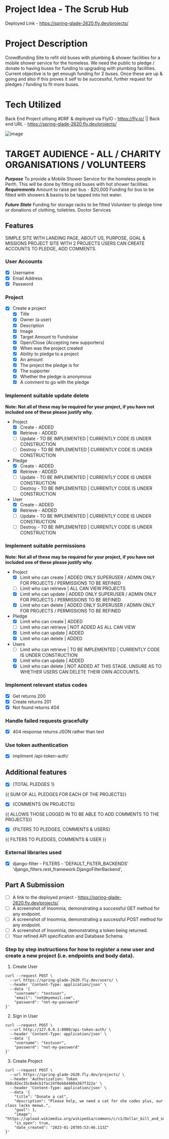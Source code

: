 # Project Idea - The Scrub Hub 
Deployed Link - https://spring-glade-2620.fly.dev/projects/

# Project Description 
Crowdfunding Site to refit old buses with plumbing & shower facilities for a mobile shower service for the homeless. 
We need the public to pledge / donate to having buses for funding to upgrading with plumbing facilities. 
Current objective is to get enough funding for 2 buses. 
Once these are up & going and also if this proves it self to be successful, further request for pledges / funding to fit more buses. 

# Tech Utilized 
Back End Project utlising #DRF & deployed via FlyIO - https://fly.io/ || Back end URL - https://spring-glade-2620.fly.dev/projects/

![image](https://user-images.githubusercontent.com/113986306/232380163-b27008a8-5b7e-472d-becd-84c837167996.png)


# TARGET AUDIENCE - ALL / CHARITY ORGANISATIONS / VOLUNTEERS 
***Purpose***
To provide a Mobile Shower Service for the homeless people in Perth. 
This will be done by fitting old buses with hot shower facilities. 
***Requirements***
Amount to raise per bus - $20,000
Funding for bus to be fitted with showers & basins to be tapped into hot water. 

***Future State***
Funding for storage racks to be fitted 
Volunteer to pledge time or donations of clothing, toiletries.
Doctor Services 

## Features

SIMPLE SITE WITH LANDING PAGE, ABOUT US, PURPOSE, GOAL & MISSIONS
PROJECT SITE WITH 2 PROJECTS 
USERS CAN CREATE ACCOUNTS TO PLEDGE, ADD COMMENTS. 

### User Accounts

- [X] Username
- [X] Email Address
- [X] Password

### Project

- [X] Create a project
  - [X] Title
  - [X] Owner (a user)
  - [X] Description
  - [X] Image
  - [X] Target Amount to Fundraise
  - [X] Open/Close (Accepting new supporters)
  - [X] When was the project created
  - [X] Ability to pledge to a project
  - [X] An amount
  - [X] The project the pledge is for
  - [X] The supporter
  - [X] Whether the pledge is anonymous
  - [X] A comment to go with the pledge
  
### Implement suitable update delete

**Note: Not all of these may be required for your project, if you have not included one of these please justify why.**

- Project
  - [X] Create - ADDED 
  - [X] Retrieve - ADDED 
  - [ ] Update - TO BE IMPLEMENTED | CURRENTLY CODE IS UNDER CONSTRUCTION 
  - [ ] Destroy - TO BE IMPLEMENTED | CURRENTLY CODE IS UNDER CONSTRUCTION 
- Pledge
  - [X] Create - ADDED 
  - [X] Retrieve - ADDED 
  - [ ] Update - TO BE IMPLEMENTED | CURRENTLY CODE IS UNDER CONSTRUCTION  
  - [ ] Destroy - TO BE IMPLEMENTED | CURRENTLY CODE IS UNDER CONSTRUCTION 
- User
  - [X] Create - ADDED 
  - [X] Retrieve - ADDED 
  - [ ] Update - TO BE IMPLEMENTED | CURRENTLY CODE IS UNDER CONSTRUCTION 
  - [ ] Destroy - TO BE IMPLEMENTED | CURRENTLY CODE IS UNDER CONSTRUCTION 

### Implement suitable permissions

**Note: Not all of these may be required for your project, if you have not included one of these please justify why.**

- Project
  - [X] Limit who can create | ADDED ONLY SUPERUSER / ADMIN ONLY FOR PROJECTS / PERMISSIONS TO BE REFINED
  - [ ] Limit who can retrieve | ALL CAN VIEW PROJECTS 
  - [X] Limit who can update | ADDED ONLY SUPERUSER / ADMIN ONLY FOR PROJECTS / PERMISSIONS TO BE REFINED
  - [X] Limit who can delete | ADDED ONLY SUPERUSER / ADMIN ONLY FOR PROJECTS / PERMISSIONS TO BE REFINED
- Pledge
  - [X] Limit who can create | ADDED 
  - [ ] Limit who can retrieve | NOT ADDED AS ALL CAN VIEW 
  - [X] Limit who can update | ADDED 
  - [X] Limit who can delete | ADDED 
- Users
  - [ ] Limit who can retrieve | TO BE IMPLEMENTED | CURRENTLY CODE IS UNDER CONSTRUCTION
  - [X] Limit who can update | ADDED 
  - [X] Limit who can delete | NOT ADDED AT THIS STAGE. UNSURE AS TO WHETHER USERS CAN DELETE THEIR OWN ACCOUNTS.

### Implement relevant status codes

- [X] Get returns 200
- [X] Create returns 201
- [X] Not found returns 404

### Handle failed requests gracefully 

- [X] 404 response returns JSON rather than text

### Use token authentication

- [X] impliment /api-token-auth/

## Additional features

- [X] {TOTAL PLEDGES 1}

{{ SUM OF ALL PLEDGES FOR EACH OF THE PROJECTS}}

- [X] {COMMENTS ON PROJECTS}

{{ ALLOWS THOSE LOGGED IN TO BE ABLE TO ADD COMMENTS TO THE PROJECTS}}

- [X] {FILTERS TO PLEDGES, COMMENTS & USERS}

{{ FILTERS TO PLEDGES, COMMENTS & USER }}

### External libraries used

- [X] django-filter - FILTERS -     'DEFAULT_FILTER_BACKENDS'
        'django_filters.rest_framework.DjangoFilterBackend',


## Part A Submission

- [ ] A link to the deployed project - https://spring-glade-2620.fly.dev/projects/
- [ ] A screenshot of Insomnia, demonstrating a successful GET method for any endpoint.
- [ ] A screenshot of Insomnia, demonstrating a successful POST method for any endpoint.
- [ ] A screenshot of Insomnia, demonstrating a token being returned.
- [ ] Your refined API specification and Database Schema.

### Step by step instructions for how to register a new user and create a new project (i.e. endpoints and body data).

1. Create User

```shell
curl --request POST \
  --url https://spring-glade-2620.fly.dev/users/ \
  --header 'Content-Type: application/json' \
  --data '{
	"username": "testuser",
	"email": "not@myemail.com",
	"password": "not-my-password"
}'
```

2. Sign in User

```shell
curl --request POST \
  --url http://127.0.0.1:8000/api-token-auth/ \
  --header 'Content-Type: application/json' \
  --data '{
	"username": "testuser",
	"password": "not-my-password"
}'
```

3. Create Project

```shell
curl --request POST \
  --url https://spring-glade-2620.fly.dev/projects/ \
  --header 'Authorization: Token 5b8c82ec35c8e8cb1fac24f8eb6d480a367f322a' \
  --header 'Content-Type: application/json' \
  --data '{
	"title": "Donate a cat",
	"description": "Please help, we need a cat for she codes plus, our class lacks meows.",
	"goal": 1,
	"image": "https://upload.wikimedia.org/wikipedia/commons/c/c1/Dollar_bill_and_small_change.jpg",
	"is_open": true,
	"date_created": "2023-01-28T05:53:46.113Z"
}'
```
